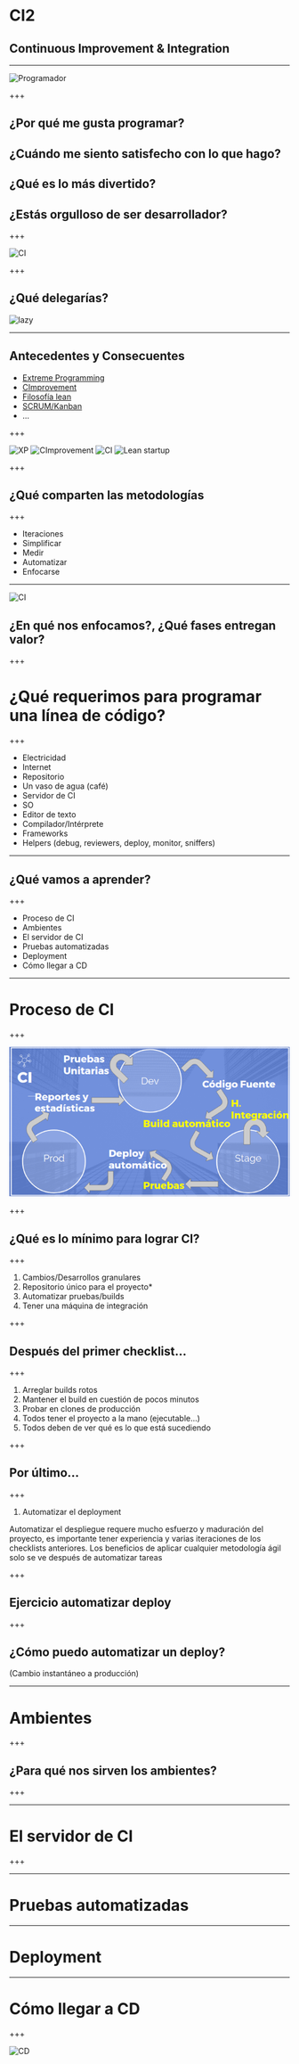 # CI2
## Continuous Improvement & Integration

---

![Programador](https://i.pinimg.com/originals/58/92/71/589271a0fb229ddded08ba0d22451864.jpg)

+++

## ¿Por qué me gusta programar?
## ¿Cuándo me siento satisfecho con lo que hago?
## ¿Qué es lo más divertido?
## ¿Estás orgulloso de ser desarrollador?

+++

![CI](https://www.imobdevtech.com/wp-content/uploads/2014/07/Software-Process-Models-for-Project-Development-550x552.png)

+++

## ¿Qué delegarías?
![lazy](https://escapetoreality.files.wordpress.com/2014/11/lazy-homer.jpg)

---

## Antecedentes y Consecuentes
* [Extreme Programming](https://es.wikipedia.org/wiki/Programaci%C3%B3n_extrema)
* [CImprovement](https://leankit.com/learn/kanban/continuous-improvement/)
* [Filosofía lean](https://es.wikipedia.org/wiki/Lean_startup)
* [SCRUM/Kanban](https://es.wikipedia.org/wiki/Kanban_(desarrollo))
* ...

+++

![XP](https://7bsp1018.wikispaces.com/file/view/Picture5.jpg/302332336/614x274/Picture5.jpg)
![CImprovement](http://kestrelcg.com/wp-content/uploads/2016/05/4-type-circle.png)
![CI](http://www.360logica.com/blog/wp-content/uploads/2014/06/Continuous-Integration.png)
![Lean startup](https://upload.wikimedia.org/wikipedia/commons/thumb/3/3d/Proceso_Lean_Startup.jpg/220px-Proceso_Lean_Startup.jpg)

+++

## ¿Qué comparten las metodologías

+++

* Iteraciones
* Simplificar
* Medir
* Automatizar
* Enfocarse

---

![CI](https://www.soasta.com/wp-content/uploads/2016/01/infitiny-circle_v1.png)

## ¿En qué nos enfocamos?, ¿Qué fases entregan valor?

+++

# ¿Qué requerimos para programar una línea de código?

+++

* Electricidad
* Internet
* Repositorio
* Un vaso de agua (café)
* Servidor de CI
* SO
* Editor de texto
* Compilador/Intérprete
* Frameworks
* Helpers (debug, reviewers, deploy, monitor, sniffers)

---

## ¿Qué vamos a aprender?

+++

* Proceso de CI
* Ambientes
* El servidor de CI
* Pruebas automatizadas
* Deployment
* Cómo llegar a CD

---

# Proceso de CI

+++

![ci](ci.png)

+++

## ¿Qué es lo mínimo para lograr CI?

+++

1. Cambios/Desarrollos granulares
2. Repositorio único para el proyecto*
3. Automatizar pruebas/builds
4. Tener una máquina de integración

+++

## Después del primer checklist...

+++

1. Arreglar builds rotos
2. Mantener el build en cuestión de pocos minutos
3. Probar en clones de producción
4. Todos tener el proyecto a la mano (ejecutable...)
5. Todos deben de ver qué es lo que está sucediendo

+++

## Por último...

+++

1. Automatizar el deployment

Automatizar el despliegue requere mucho esfuerzo y maduración del proyecto, es importante tener experiencia y 
varias iteraciones de los checklists anteriores. Los beneficios de aplicar cualquier metodología ágil solo se ve después de automatizar tareas

+++

## Ejercicio automatizar deploy

+++

## ¿Cómo puedo automatizar un deploy?
(Cambio instantáneo a producción)

---

# Ambientes

+++

## ¿Para qué nos sirven los ambientes?

+++

---

# El servidor de CI

+++

---

# Pruebas automatizadas

---

# Deployment

---

# Cómo llegar a CD

+++

![CD](https://media.tenor.com/images/836a2741cd714b8ade04d254850ffe8b/tenor.gif)